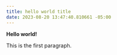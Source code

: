 ```yaml
---
title: hello world title
date: 2023-08-20 13:47:40.810661 -05:00
---
```

**Hello world!**

This is the first paragraph.

